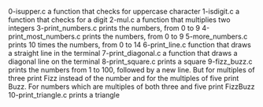 0-isupper.c a function that checks for uppercase character
1-isdigit.c a function that checks for a digit
2-mul.c a function that multiplies two integers
3-print_numbers.c prints the numbers, from 0 to 9
4-print_most_numbers.c prints the numbers, from 0 to 9
5-more_numbers.c prints 10 times the numbers, from 0 to 14
6-print_line.c function that draws a straight line in the terminal
7-print_diagonal.c a function that draws a diagonal line on the terminal
8-print_square.c prints a square
9-fizz_buzz.c prints the numbers from 1 to 100, followed by a new line. But for multiples of three print Fizz instead of the number and for the multiples of five print Buzz. For numbers which are multiples of both three and five print FizzBuzz
10-print_triangle.c prints a triangle
